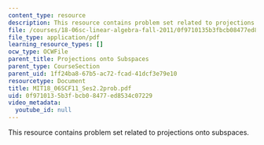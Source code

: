 ```yaml
---
content_type: resource
description: This resource contains problem set related to projections onto subspaces.
file: /courses/18-06sc-linear-algebra-fall-2011/0f9710135b3fbcb08477ed8534c07229_MIT18_06SCF11_Ses2.2prob.pdf
file_type: application/pdf
learning_resource_types: []
ocw_type: OCWFile
parent_title: Projections onto Subspaces
parent_type: CourseSection
parent_uid: 1ff24ba8-67b5-ac72-fcad-41dcf3e79e10
resourcetype: Document
title: MIT18_06SCF11_Ses2.2prob.pdf
uid: 0f971013-5b3f-bcb0-8477-ed8534c07229
video_metadata:
  youtube_id: null
---
```

This resource contains problem set related to projections onto subspaces.

